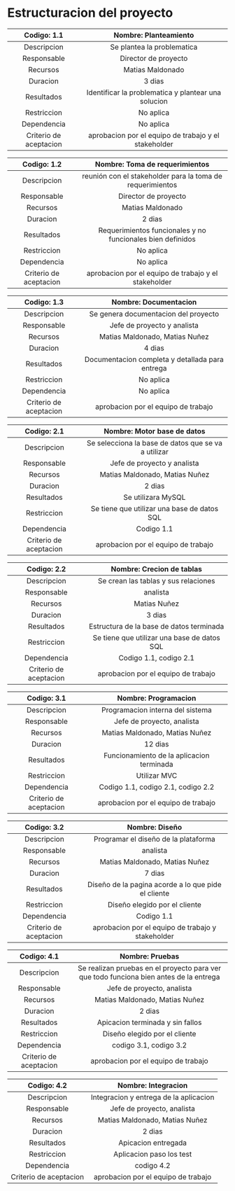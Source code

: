 # Estructuracion del proyecto|       Codigo: 1.1      |                 Nombre: Planteamiento                ||:----------------------:|:----------------------------------------------------:||       Descripcion      |              Se plantea la problematica              ||       Responsable      |                   Director de proyecto                   ||        Recursos        |                   Matias Maldonado                   ||        Duracion        |                        3 dias                        ||       Resultados       |  Identificar la problematica y plantear una solucion ||       Restriccion      |                       No aplica                      ||       Dependencia      |                       No aplica                      || Criterio de aceptacion | aprobacion por el equipo de trabajo y el stakeholder ||       Codigo: 1.2      |               Nombre: Toma de requerimientos               ||:----------------------:|:----------------------------------------------------------:||       Descripcion      |  reunión con el stakeholder para la toma de requerimientos ||       Responsable      |                      Director de proyecto                      ||        Recursos        |                      Matias Maldonado                      ||        Duracion        |                           2 dias                           ||       Resultados       | Requerimientos funcionales y no funcionales bien definidos ||       Restriccion      |                          No aplica                         ||       Dependencia      |                          No aplica                         || Criterio de aceptacion |    aprobacion por el equipo de trabajo y el stakeholder    ||       Codigo: 1.3      |              Nombre: Documentacion              ||:----------------------:|:-----------------------------------------------:||       Descripcion      |       Se genera documentacion del proyecto      ||       Responsable      |           Jefe de proyecto y analista           ||        Recursos        |          Matias Maldonado, Matias Nuñez         ||        Duracion        |                      4 dias                     ||       Resultados       | Documentacion completa y detallada para entrega ||       Restriccion      |                    No aplica                    ||       Dependencia      |                    No aplica                    || Criterio de aceptacion |       aprobacion por el equipo de trabajo       ||       Codigo: 2.1      |             Nombre: Motor base de datos             ||:----------------------:|:---------------------------------------------------:||       Descripcion      | Se selecciona la base de datos que se va a utilizar ||       Responsable      |             Jefe de proyecto y analista             ||        Recursos        |            Matias Maldonado, Matias Nuñez           ||        Duracion        |                        2 dias                       ||       Resultados       |                  Se utilizara MySQL                 ||       Restriccion      |     Se tiene que utilizar una base de datos SQL     ||       Dependencia      |                      Codigo 1.1                     || Criterio de aceptacion |         aprobacion por el equipo de trabajo         ||       Codigo: 2.2      |          Nombre: Crecion de tablas          ||:----------------------:|:-------------------------------------------:||       Descripcion      |     Se crean las tablas y sus relaciones    ||       Responsable      |                   analista                  ||        Recursos        |                 Matias Nuñez                ||        Duracion        |                    3 dias                   ||       Resultados       |   Estructura de la base de datos terminada  ||       Restriccion      | Se tiene que utilizar una base de datos SQL ||       Dependencia      |            Codigo 1.1, codigo 2.1           || Criterio de aceptacion |     aprobacion por el equipo de trabajo     ||       Codigo: 3.1      |            Nombre: Programacion           ||:----------------------:|:-----------------------------------------:||       Descripcion      |     Programacion interna del sistema      ||       Responsable      |         Jefe de proyecto, analista        ||        Recursos        |       Matias Maldonado, Matias Nuñez      ||        Duracion        |                  12 dias                  ||       Resultados       | Funcionamiento de la aplicacion terminada ||       Restriccion      |                Utilizar MVC               ||       Dependencia      |     Codigo 1.1, codigo 2.1, codigo 2.2    || Criterio de aceptacion |    aprobacion por el equipo de trabajo    ||       Codigo: 3.2      |                    Nombre: Diseño                   ||:----------------------:|:---------------------------------------------------:||       Descripcion      |         Programar el diseño de la plataforma        ||       Responsable      |                       analista                      ||        Recursos        |            Matias Maldonado, Matias Nuñez           ||        Duracion        |                        7 dias                       ||       Resultados       | Diseño de la pagina acorde a lo que pide el cliente ||       Restriccion      |            Diseño elegido por el cliente            ||       Dependencia      |                      Codigo 1.1                     || Criterio de aceptacion |  aprobacion por el equipo de trabajo y stakeholder  ||       Codigo: 4.1      |                                     Nombre: Pruebas                                    ||:----------------------:|:--------------------------------------------------------------------------------------:||       Descripcion      | Se realizan pruebas en el proyecto para ver que todo funciona bien antes de la entrega ||       Responsable      |                               Jefe de proyecto, analista                               ||        Recursos        |                             Matias Maldonado, Matias Nuñez                             ||        Duracion        |                                         2 dias                                         ||       Resultados       |                            Apicacion terminada y sin fallos                            ||       Restriccion      |                              Diseño elegido por el cliente                             ||       Dependencia      |                                 codigo 3.1, codigo 3.2                                 || Criterio de aceptacion |                           aprobacion por el equipo de trabajo                          ||       Codigo: 4.2      |           Nombre: Integracion          ||:----------------------:|:--------------------------------------:||       Descripcion      | Integracion y entrega de la aplicacion ||       Responsable      |       Jefe de proyecto, analista       ||        Recursos        |     Matias Maldonado, Matias Nuñez     ||        Duracion        |                 2 dias                 ||       Resultados       |           Apicacion entregada          ||       Restriccion      |        Aplicacion paso los test        ||       Dependencia      |               codigo 4.2               || Criterio de aceptacion |   aprobacion por el equipo de trabajo  |